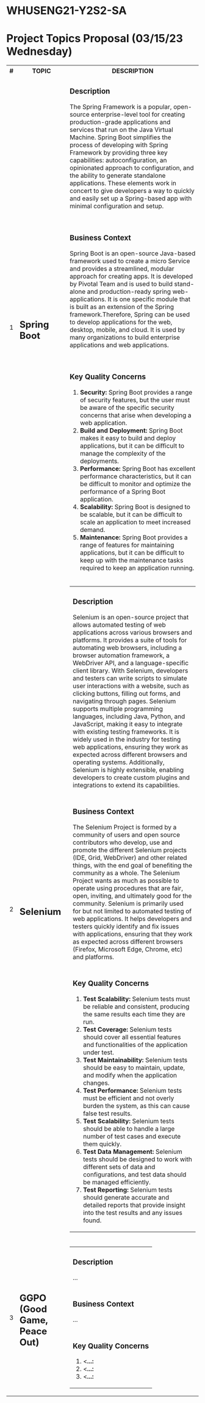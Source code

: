 # WHUSENG21-Y2S2-SA

# Project Topics Proposal (03/15/23 Wednesday)
<table>

  <tr>
    <th>#</th>
    <th>TOPIC</th>
    <th>DESCRIPTION</th>
  </tr>

  <!-- START: TOPIC#1: SPRING BOOT -->
  <tr>
    <td>1</td>
    <td><h2>Spring Boot</h2></td>
    <td>
      <h3>Description</h3>
      <p>The Spring Framework is a popular, open-source enterprise-level tool for creating production-grade applications and services that run on the Java Virtual Machine. Spring Boot simplifies the process of developing with Spring Framework by providing three key capabilities: autoconfiguration, an opinionated approach to configuration, and the ability to generate standalone applications. These elements work in concert to give developers a way to quickly and easily set up a Spring-based app with minimal configuration and setup.</p>
      <br/>
      <h3>Business Context</h3>
      <p>Spring Boot is an open-source Java-based framework used to create a micro Service and provides a streamlined, modular approach for creating apps. It is developed by Pivotal Team and is used to build stand-alone and production-ready spring web-applications. It is one specific module that is built as an extension of the Spring framework.Therefore, Spring can be used to develop applications for the web, desktop, mobile, and cloud. It is used by many organizations to build enterprise applications and web applications.</p>
      <br/>
      <h3>Key Quality Concerns</h3>
      <ol>
        <li><b>Security:</b> Spring Boot provides a range of security features, but the user must be aware of the specific security concerns that arise when developing a web application.</li>
        <li><b>Build and Deployment:</b> Spring Boot makes it easy to build and deploy applications, but it can be difficult to manage the complexity of the deployments.</li>
        <li><b>Performance:</b> Spring Boot has excellent performance characteristics, but it can be difficult to monitor and optimize the performance of a Spring Boot application. </li>
        <li><b>Scalability:</b> Spring Boot is designed to be scalable, but it can be difficult to scale an application to meet increased demand.</li>
        <li><b>Maintenance:</b> Spring Boot provides a range of features for maintaining applications, but it can be difficult to keep up with the maintenance tasks required to keep an application running.</li>
      </ol>
    </td>
  </tr>
  <!-- END: TOPIC#1: SPRING BOOT -->
  
  <!-- START: TOPIC#2: SELENIUM -->
  <tr>
    <td>2</td>
    <td><h2>Selenium</h2></td>
    <td>
      <table>
        <tr>
          <td>
             <h3>Description</h3>
             <p>Selenium is an open-source project that allows automated testing of web applications across various browsers and platforms. It provides a suite of tools for automating web browsers, including a browser automation framework, a WebDriver API, and a language-specific client library. With Selenium, developers and testers can write scripts to simulate user interactions with a website, such as clicking buttons, filling out forms, and navigating through pages. Selenium supports multiple programming languages, including Java, Python, and JavaScript, making it easy to integrate with existing testing frameworks. It is widely used in the industry for testing web applications, ensuring they work as expected across different browsers and operating systems. Additionally, Selenium is highly extensible, enabling developers to create custom plugins and integrations to extend its capabilities.</p>
          </td>
        </tr>
        <tr>
          <td>
            <h3>Business Context</h3>
            <p>The Selenium Project is formed by a community of users and open source contributors who develop, use and promote the different Selenium projects (IDE, Grid, WebDriver) and other related things, with the end goal of benefiting the community as a whole. The Selenium Project wants as much as possible to operate using procedures that are fair, open, inviting, and ultimately good for the community. Selenium is primarily used for but not limited to automated testing of web applications. It helps developers and testers quickly identify and fix issues with applications, ensuring that they work as expected across different browsers (Firefox, Microsoft Edge, Chrome, etc)  and platforms. </p>
          </td>
        </tr>
        <tr>
          <td>
            <h3>Key Quality Concerns</h3>
            <ol>
              <li><b>Test Scalability:</b> Selenium tests must be reliable and consistent, producing the same results each time they are run.</li>
              <li><b>Test Coverage:</b> Selenium tests should cover all essential features and functionalities of the application under test.</li>
              <li><b>Test Maintainability:</b> Selenium tests should be easy to maintain, update, and modify when the application changes.</li>
              <li><b>Test Performance:</b> Selenium tests must be efficient and not overly burden the system, as this can cause false test results.</li>
              <li><b>Test Scalability:</b> Selenium tests should be able to handle a large number of test cases and execute them quickly.</li>
              <li><b>Test Data Management:</b> Selenium tests should be designed to work with different sets of data and configurations, and test data should be managed efficiently.</li>
              <li><b>Test Reporting:</b> Selenium tests should generate accurate and detailed reports that provide insight into the test results and any issues found.</li>
            </ol>
          </td>
        </tr>
      </table>
    </td>
  </tr>
  <!-- END: TOPIC#2: SELENIUM -->
  
   <!-- START: TOPIC#3: GGPO (GOOD GAME, PEACE OUT) -->
  <tr>
    <td>3</td>
    <td><h2>GGPO (Good Game, Peace Out)</h2></td>
    <td>
      <table>
        <tr>
          <td>
             <h3>Description</h3>
             <p>...</p>
          </td>
        </tr>
        <tr>
          <td>
            <h3>Business Context</h3>
             <p>...</p>
          </td>
        </tr>
        <tr>
          <td>
            <h3>Key Quality Concerns</h3>
            <ol>
              <li><<b>...:</b></li>
              <li><<b>...:</b></li>
              <li><<b>...:</b></li>
            </ol>
          </td>
        </tr>
      </table>
    </td>
  </tr>
  <!-- END: TOPIC#3: GGPO (GOOD GAME, PEACE OUT) -->


</table>